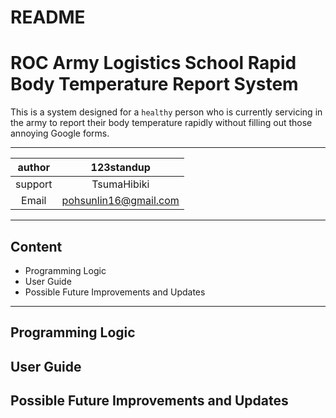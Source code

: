 README
======
# ROC Army Logistics School Rapid Body Temperature Report System
This is a system designed for a `healthy` person who is currently servicing in the army to report their body temperature rapidly without filling out those annoying Google forms.

****

| author | 123standup |
| :---: | :---: 
| support | TsumaHibiki
| Email | pohsunlin16@gmail.com

****

## Content
* Programming Logic
* User Guide
* Possible Future Improvements and Updates

****

## Programming Logic

## User Guide

## Possible Future Improvements and Updates

